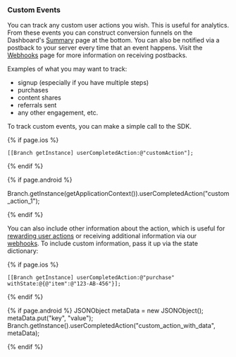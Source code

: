 
### Custom Events

You can track any custom user actions you wish. This is useful for analytics. From these events you can construct conversion funnels on the Dashboard's [Summary](https://dashboard.branch.io/#) page at the bottom. You can also be notified via a postback to your server every time that an event happens. Visit the [Webhooks](/domains/webhooks/{{page.platform}}/) page for more information on receiving postbacks.

Examples of what you may want to track:

* signup (especially if you have multiple steps)
* purchases
* content shares
* referrals sent
* any other engagement, etc.


To track custom events, you can make a simple call to the SDK.

{% if page.ios %}
~~~ objc
[[Branch getInstance] userCompletedAction:@"customAction"];
~~~
{% endif %}
<!--- /iOS -->

{% if page.android %}

Branch.getInstance(getApplicationContext()).userCompletedAction("custom_action_1");

{% endif %}
<!--- /Android -->

You can also include other information about the action, which is useful for [rewarding user actions](/domains/rewards/{{page.platform}}/) or receiving additional information via our [webhooks](/domains/webhooks/{{page.platform}}/). To include custom information, pass it up via the state dictionary:

{% if page.ios %}
~~~ objc
[[Branch getInstance] userCompletedAction:@"purchase" withState:@{@"item":@"123-AB-456"}];
~~~
{% endif %}
<!--- /iOS -->

{% if page.android %}
JSONObject metaData = new JSONObject();
metaData.put("key", "value");
Branch.getInstance().userCompletedAction("custom_action_with_data", metaData);

{% endif %}
<!--- /Android -->
